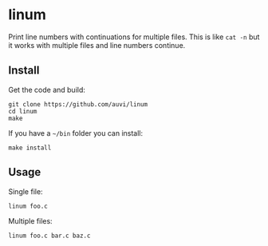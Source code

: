 # linum
Print line numbers with continuations for multiple files. This is like `cat -n` but it works with multiple files and line numbers continue.

## Install
Get the code and build:

    git clone https://github.com/auvi/linum
    cd linum
    make

If you have a `~/bin` folder you can install:

    make install

## Usage
Single file:

    linum foo.c
Multiple files:   

    linum foo.c bar.c baz.c
